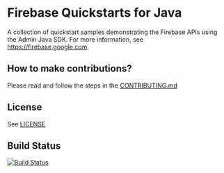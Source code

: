 # Firebase Quickstarts for Java

A collection of quickstart samples demonstrating the Firebase APIs using the Admin Java SDK. For more information, see https://firebase.google.com.

## How to make contributions?
Please read and follow the steps in the [CONTRIBUTING.md](CONTRIBUTING.md)

## License
See [LICENSE](LICENSE)

## Build Status
[![Build Status](https://travis-ci.org/firebase/quickstart-java.svg?branch=master)](https://travis-ci.org/firebase/quickstart-java)